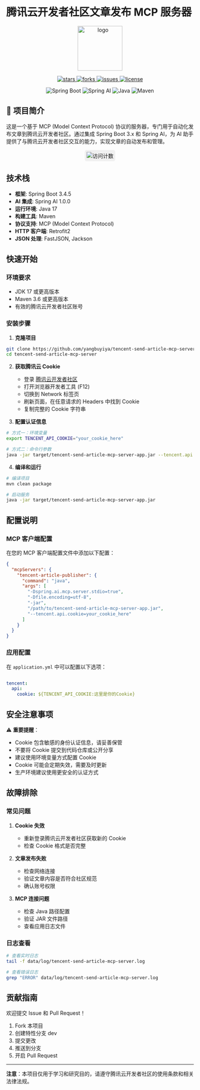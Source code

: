 # 腾讯云开发者社区文章发布 MCP 服务器

<div align="center">
    <img width="120" alt="logo" src="https://github.com/user-attachments/assets/c95bbbd2-d1da-4255-a2e8-a07d7b89cfd7" />
    <br/>
    <p>
        <a href="https://github.com/yangbuyiya/tencent-send-article-mcp-server/stargazers">
            <img src="https://img.shields.io/github/stars/yangbuyiya/tencent-send-article-mcp-server?style=flat-square" alt="stars"/>
        </a>
        <a href="https://github.com/yangbuyiya/tencent-send-article-mcp-server/network/members">
            <img src="https://img.shields.io/github/forks/yangbuyiya/tencent-send-article-mcp-server?style=flat-square" alt="forks"/>
        </a>
        <a href="https://github.com/yangbuyiya/tencent-send-article-mcp-server/issues">
            <img src="https://img.shields.io/github/issues/yangbuyiya/tencent-send-article-mcp-server?style=flat-square" alt="issues"/>
        </a>
        <a href="https://github.com/yangbuyiya/tencent-send-article-mcp-server/blob/main/LICENSE">
            <img src="https://img.shields.io/github/license/yangbuyiya/tencent-send-article-mcp-server?style=flat-square" alt="license"/>
        </a>
    </p>
    <p>
        <img src="https://img.shields.io/badge/Spring%20Boot-3.4.5-brightgreen?style=flat-square" alt="Spring Boot"/>
        <img src="https://img.shields.io/badge/Spring%20AI-1.0.0-brightgreen?style=flat-square" alt="Spring AI"/>
        <img src="https://img.shields.io/badge/Java-17-orange?style=flat-square" alt="Java"/>
        <img src="https://img.shields.io/badge/Maven-3.6+-blue?style=flat-square" alt="Maven"/>
    </p>
</div>

## 📝 项目简介

这是一个基于 MCP (Model Context Protocol) 协议的服务器，专门用于自动化发布文章到腾讯云开发者社区。通过集成 Spring Boot 3.x 和 Spring AI，为 AI 助手提供了与腾讯云开发者社区交互的能力，实现文章的自动发布和管理。

<div align="center">
    <img src="https://profile-counter.glitch.me/tencent-send-article-mcp-server/count.svg" alt="访问计数" style="border-radius: 5px; padding: 5px; background: #f0f0f0;"/>
</div>



## 技术栈

- **框架**: Spring Boot 3.4.5
- **AI 集成**: Spring AI 1.0.0
- **运行环境**: Java 17
- **构建工具**: Maven
- **协议支持**: MCP (Model Context Protocol)
- **HTTP 客户端**: Retrofit2
- **JSON 处理**: FastJSON, Jackson

## 快速开始

### 环境要求

- JDK 17 或更高版本
- Maven 3.6 或更高版本
- 有效的腾讯云开发者社区账号

### 安装步骤

1. **克隆项目**

```bash
git clone https://github.com/yangbuyiya/tencent-send-article-mcp-server.git
cd tencent-send-article-mcp-server
```

2. **获取腾讯云 Cookie**
    - 登录 [腾讯云开发者社区](https://cloud.tencent.com/developer)
    - 打开浏览器开发者工具 (F12)
    - 切换到 Network 标签页
    - 刷新页面，在任意请求的 Headers 中找到 Cookie
    - 复制完整的 Cookie 字符串

3. **配置认证信息**

```bash
# 方式一：环境变量
export TENCENT_API_COOKIE="your_cookie_here"

# 方式二：命令行参数
java -jar target/tencent-send-article-mcp-server-app.jar --tencent.api.cookie="your_cookie_here"
```

4. **编译和运行**

```bash
# 编译项目
mvn clean package

# 启动服务
java -jar target/tencent-send-article-mcp-server-app.jar
```

## 配置说明

### MCP 客户端配置

在您的 MCP 客户端配置文件中添加以下配置：

```json
{
  "mcpServers": {
    "tencent-article-publisher": {
      "command": "java",
      "args": [
        "-Dspring.ai.mcp.server.stdio=true",
        "-Dfile.encoding=utf-8",
        "-jar",
        "/path/to/tencent-send-article-mcp-server-app.jar",
        "--tencent.api.cookie=your_cookie_here"
      ]
    }
  }
}
```

### 应用配置

在 `application.yml` 中可以配置以下选项：

```yaml

tencent:
  api:
    cookie: ${TENCENT_API_COOKIE:这里是你的Cookie}
```

## 安全注意事项

⚠️ **重要提醒**：

- Cookie 包含敏感的身份认证信息，请妥善保管
- 不要将 Cookie 提交到代码仓库或公开分享
- 建议使用环境变量方式配置 Cookie
- Cookie 可能会定期失效，需要及时更新
- 生产环境建议使用更安全的认证方式

## 故障排除

### 常见问题

1. **Cookie 失效**
    - 重新登录腾讯云开发者社区获取新的 Cookie
    - 检查 Cookie 格式是否完整

2. **文章发布失败**
    - 检查网络连接
    - 验证文章内容是否符合社区规范
    - 确认账号权限

3. **MCP 连接问题**
    - 检查 Java 路径配置
    - 验证 JAR 文件路径
    - 查看应用日志文件

### 日志查看

```bash
# 查看实时日志
tail -f data/log/tencent-send-article-mcp-server.log

# 查看错误日志
grep "ERROR" data/log/tencent-send-article-mcp-server.log
```

## 贡献指南

欢迎提交 Issue 和 Pull Request！

1. Fork 本项目
2. 创建特性分支 dev
3. 提交更改
4. 推送到分支
5. 开启 Pull Request

---

**注意**：本项目仅用于学习和研究目的，请遵守腾讯云开发者社区的使用条款和相关法律法规。
